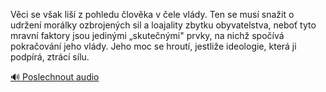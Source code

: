 
Věci se však liší z pohledu člověka v čele vlády. Ten se musí snažit o udržení morálky ozbrojených sil a loajality zbytku obyvatelstva, neboť tyto mravní faktory jsou jedinými „skutečnými" prvky, na nichž spočívá pokračování jeho vlády. Jeho moc se hroutí, jestliže ideologie, která ji podpírá, ztrácí sílu.

[🔊 Poslechnout audio](/data/7-paragraphs/audio/chapter_39/para_004-Vci-se-vak-li-z-pohledu-lovka-v-ele-vldy.mp3)
